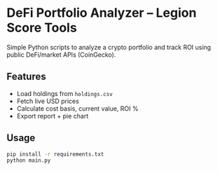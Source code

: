 # DeFi Portfolio Analyzer – Legion Score Tools

Simple Python scripts to analyze a crypto portfolio and track ROI using public DeFi/market APIs (CoinGecko).

## Features
- Load holdings from `holdings.csv`
- Fetch live USD prices
- Calculate cost basis, current value, ROI %
- Export report + pie chart

## Usage
```bash
pip install -r requirements.txt
python main.py
